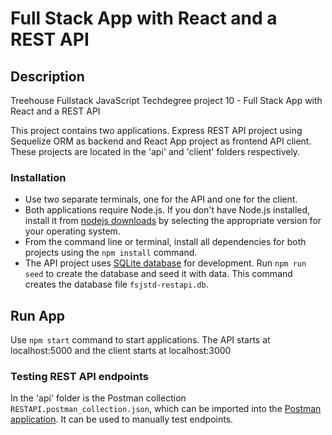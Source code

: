 # Full Stack App with React and a REST API

## Description

Treehouse Fullstack JavaScript Techdegree project 10 - Full Stack App with React and a REST API

This project contains two applications. Express REST API project using Sequelize ORM as backend and React App project as frontend API client. These projects are located in the 'api' and 'client' folders respectively.


### Installation

- Use two separate terminals, one for the API and one for the client.
- Both applications require Node.js. If you don't have Node.js installed, install it from [nodejs downloads](https://nodejs.org/en/download/current) by selecting the appropriate version for your operating system.
- From the command line or terminal, install all dependencies for both projects using the `npm install` command.
- The API project uses [SQLite database](https://www.sqlite.org/index.html) for development. Run `npm run seed` to create the database and seed it with data. This command creates the database file `fsjstd-restapi.db`.

## Run App

Use `npm start` command to start applications. The API starts at localhost:5000 and the client starts at localhost:3000

### Testing REST API endpoints

In the 'api' folder is the Postman collection `RESTAPI.postman_collection.json`, which can be imported into the [Postman application](https://www.postman.com/). It can be used to manually test endpoints.